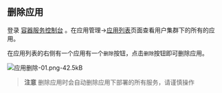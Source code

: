 ## 删除应用

登录 [容器服务控制台](http://console.tcecqpoc.fsphere.cn/ccs) 。在应用管理->[应用列表][1]页面查看用户集群下的所有的应用。

在应用列表的右侧有一个应用有一个`删除`按钮，点击`删除`按钮即可删除应用。

![应用删除-01.png-42.5kB][2]

> **注意**
>删除应用时会自动删除应用下部署的所有服务，请谨慎操作

  [1]: http://console.tcecqpoc.fsphere.cn/ccs/application
  [2]: http://imgcache.tcecqpoc.fsphere.cn/image/mc.qcloudimg.com/static/img/83fb43b8612cee42b9b27906d7c284a1/image.png